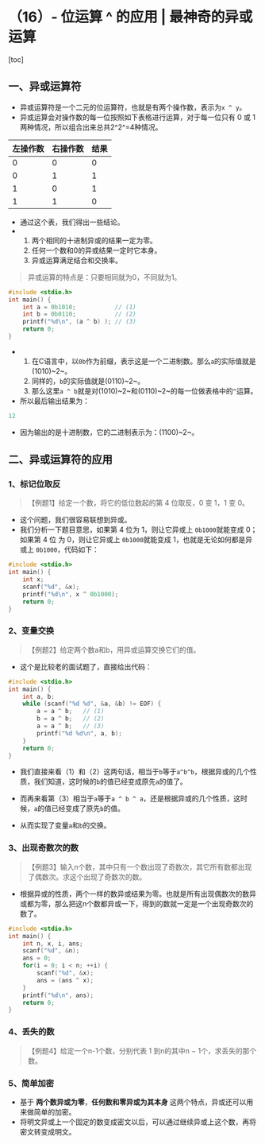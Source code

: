 # （16）- 位运算 ^ 的应用 | 最神奇的异或运算

[toc]

## 一、异或运算符

- 异或运算符是一个二元的位运算符，也就是有两个操作数，表示为`x ^ y`。
- 异或运算会对操作数的每一位按照如下表格进行运算，对于每一位只有 0 或 1 两种情况，所以组合出来总共2^2^=4种情况。

| 左操作数 | 右操作数 | 结果 |
| -------- | -------- | ---- |
| 0        | 0        | 0    |
| 0        | 1        | 1    |
| 1        | 0        | 1    |
| 1        | 1        | 0    |

- 通过这个表，我们得出一些结论。
- 1. 两个相同的十进制异或的结果一定为零。
  2. 任何一个数和0的异或结果一定时它本身。
  3. 异或运算满足结合和交换率。

> 异或运算的特点是：只要相同就为0，不同就为1。

```c
#include <stdio.h>
int main() {
    int a = 0b1010;           // (1)
    int b = 0b0110;           // (2)
    printf("%d\n", (a ^ b) ); // (3)
    return 0;
}
```

- 1. 在C语言中，以`0b`作为前缀，表示这是一个二进制数。那么`a`的实际值就是(1010)~2~。
  1. 同样的，`b`的实际值就是(0110)~2~。
  1. 那么这里`a ^ b`就是对(1010)~2~和(0110)~2~的每一位做表格中的`^`运算。
- 所以最后输出结果为：

```c
12
```

- 因为输出的是十进制数，它的二进制表示为：(1100)~2~。

## 二、异或运算符的应用

### 1、标记位取反

> 【例题1】给定一个数，将它的低位数起的第 4 位取反，0 变 1，1 变 0。

- 这个问题，我们很容易联想到异或。
- 我们分析一下题目意思，如果第 4 位为 1，则让它异或上 `0b1000`就能变成 0；如果第 4 位 为 0，则让它异或上 `0b1000`就能变成 1，也就是无论如何都是异或上 `0b1000`，代码如下：

```c
#include <stdio.h>
int main() {
    int x;
    scanf("%d", &x);
    printf("%d\n", x ^ 0b1000); 
    return 0;
}
```

### 2、变量交换

> 【例题2】给定两个数a和b，用异或运算交换它们的值。

- 这个是比较老的面试题了，直接给出代码：

```c
#include <stdio.h>
int main() {
    int a, b;
	while (scanf("%d %d", &a, &b) != EOF) {
	    a = a ^ b;   // (1)
	    b = a ^ b;   // (2)
	    a = a ^ b;   // (3)
	    printf("%d %d\n", a, b);
	}
	return 0;
}
```

- 我们直接来看（1）和（2）这两句话，相当于`b`等于`a^b^b`，根据异或的几个性质，我们知道，这时候的`b`的值已经变成原先`a`的值了。
- 而再来看第（3）相当于`a`等于`a ^ b ^ a`，还是根据异或的几个性质，这时候，`a`的值已经变成了原先`b`的值。

- 从而实现了变量`a`和`b`的交换。

### 3、出现奇数次的数

> 【例题3】输入n个数，其中只有一个数出现了奇数次，其它所有数都出现了偶数次。求这个出现了奇数次的数。

- 根据异或的性质，两个一样的数异或结果为零。也就是所有出现偶数次的数异或都为零，那么把这n个数都异或一下，得到的数就一定是一个出现奇数次的数了。

```c
#include <stdio.h>
int main() {
    int n, x, i, ans;
    scanf("%d", &n);
    ans = 0;
    for(i = 0; i < n; ++i) {
        scanf("%d", &x);
        ans = (ans ^ x);
    } 
    printf("%d\n", ans);
    return 0;
}
```

### 4、丢失的数

> 【例题4】给定一个n-1个数，分别代表 1 到n的其中n − 1个，求丢失的那个数。

### 5、简单加密

- 基于 **两个数异或为零**，**任何数和零异或为其本身** 这两个特点，异或还可以用来做简单的加密。
- 将明文异或上一个固定的数变成密文以后，可以通过继续异或上这个数，再将密文转变成明文。